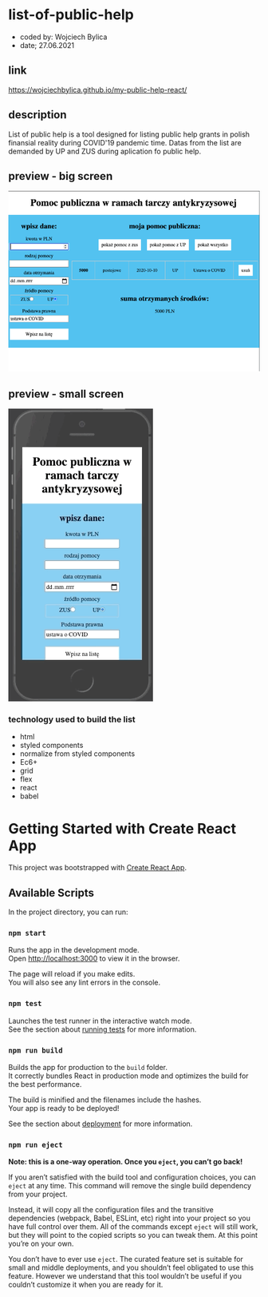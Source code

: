 # list-of-public-help
- coded by: Wojciech Bylica
- date; 27.06.2021
## link

 https://wojciechbylica.github.io/my-public-help-react/

 ## description
 
 List of public help is a tool designed for listing public help grants in polish finansial reality during COVID'19 pandemic time. 
 Datas from the list are demanded by UP and ZUS during aplication fo public help.

## preview - big screen
![preview - big screen](/src/images/previewBigScreen.png)

## preview - small screen
![preview - small screen](/src/images/mobilePreview.gif)

### technology used to build the list

- html
- styled components
- normalize from styled components
- Ec6+
- grid
- flex
- react
- babel
# Getting Started with Create React App

This project was bootstrapped with [Create React App](https://github.com/facebook/create-react-app).

## Available Scripts

In the project directory, you can run:

### `npm start`

Runs the app in the development mode.\
Open [http://localhost:3000](http://localhost:3000) to view it in the browser.

The page will reload if you make edits.\
You will also see any lint errors in the console.

### `npm test`

Launches the test runner in the interactive watch mode.\
See the section about [running tests](https://facebook.github.io/create-react-app/docs/running-tests) for more information.

### `npm run build`

Builds the app for production to the `build` folder.\
It correctly bundles React in production mode and optimizes the build for the best performance.

The build is minified and the filenames include the hashes.\
Your app is ready to be deployed!

See the section about [deployment](https://facebook.github.io/create-react-app/docs/deployment) for more information.

### `npm run eject`

**Note: this is a one-way operation. Once you `eject`, you can’t go back!**

If you aren’t satisfied with the build tool and configuration choices, you can `eject` at any time. This command will remove the single build dependency from your project.

Instead, it will copy all the configuration files and the transitive dependencies (webpack, Babel, ESLint, etc) right into your project so you have full control over them. All of the commands except `eject` will still work, but they will point to the copied scripts so you can tweak them. At this point you’re on your own.

You don’t have to ever use `eject`. The curated feature set is suitable for small and middle deployments, and you shouldn’t feel obligated to use this feature. However we understand that this tool wouldn’t be useful if you couldn’t customize it when you are ready for it.